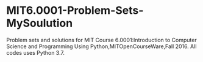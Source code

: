 # MIT6.0001-Problem-Sets-MySoulution
Problem sets and solutions for MIT Course 6.0001:Introduction to Computer Science and Programming Using Python,MITOpenCourseWare,Fall 2016.
All codes uses Python 3.7.
